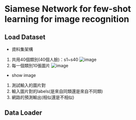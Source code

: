 # Siamese Network for few-shot learning for image recognition

## Load Dataset
- 資料集架構
1. 共用40個類別(40個人臉)：s1~s40
![image](https://raw.githubusercontent.com/sudharsan13296/Hands-On-Meta-Learning-With-Python/7a73852d3439f11b84fd1b8d0c79be83e1ae0046/02.%20Face%20and%20Audio%20Recognition%20using%20Siamese%20Networks/Images/1.png)
2. 每一個類別10張圖片
![image](https://raw.githubusercontent.com/sudharsan13296/Hands-On-Meta-Learning-With-Python/7a73852d3439f11b84fd1b8d0c79be83e1ae0046/02.%20Face%20and%20Audio%20Recognition%20using%20Siamese%20Networks/Images/3.png)
- show image
1. 測試輸入的圖片對
2. 輸入圖片對的labels(是來自同類還是來自不同類)
3. 網路的預測輸出(相似還是不相似)

## Data Loader
